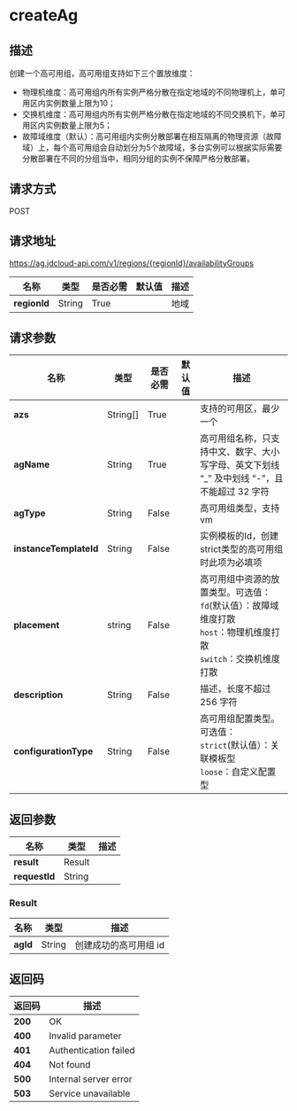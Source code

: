 # createAg


## 描述
创建一个高可用组，高可用组支持如下三个置放维度：
* 物理机维度：高可用组内所有实例严格分散在指定地域的不同物理机上，单可用区内实例数量上限为10；
* 交换机维度：高可用组内所有实例严格分散在指定地域的不同交换机下，单可用区内实例数量上限为5；
* 故障域维度（默认）：高可用组内实例分散部署在相互隔离的物理资源（故障域）上，每个高可用组会自动划分为5个故障域，多台实例可以根据实际需要分散部署在不同的分组当中，相同分组的实例不保障严格分散部署。

## 请求方式
POST

## 请求地址
https://ag.jdcloud-api.com/v1/regions/{regionId}/availabilityGroups

|名称|类型|是否必需|默认值|描述|
|---|---|---|---|---|
|**regionId**|String|True| |地域|

## 请求参数
|名称|类型|是否必需|默认值|描述|
|---|---|---|---|---|
|**azs**|String[]|True| |支持的可用区，最少一个|
|**agName**|String|True| |高可用组名称，只支持中文、数字、大小写字母、英文下划线 “_” 及中划线 “-”，且不能超过 32 字符|
|**agType**|String|False| |高可用组类型，支持vm|
|**instanceTemplateId**|String|False| |实例模板的Id，创建strict类型的高可用组时此项为必填项|
|**placement**|string|False| |高可用组中资源的放置类型。可选值：<br> `fd`(默认值）：故障域维度打散 <br> `host`：物理机维度打散 <br> `switch`：交换机维度打散
|**description**|String|False| |描述，长度不超过 256 字符|
|**configurationType**|String|False| |高可用组配置类型。 可选值：<br> `strict`(默认值）：关联模板型 <br> `loose`：自定义配置型|


## 返回参数
|名称|类型|描述|
|---|---|---|
|**result**|Result| |
|**requestId**|String| |

### Result
|名称|类型|描述|
|---|---|---|
|**agId**|String|创建成功的高可用组 id|

## 返回码
|返回码|描述|
|---|---|
|**200**|OK|
|**400**|Invalid parameter|
|**401**|Authentication failed|
|**404**|Not found|
|**500**|Internal server error|
|**503**|Service unavailable|
